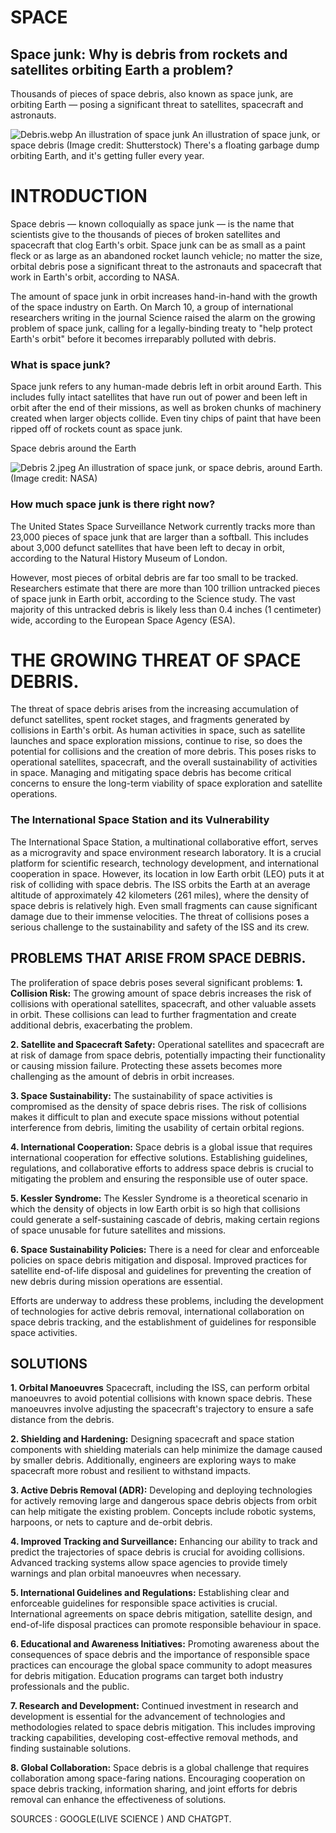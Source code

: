    # SPACE 
 ## Space junk: Why is debris from rockets and satellites orbiting Earth a problem?
Thousands of pieces of space debris, also known as space junk, are orbiting Earth — posing a significant threat to satellites, spacecraft and astronauts.


![Debris.webp](https://cdn.mos.cms.futurecdn.net/K6b7VvXYjcFZAHdBjEfh4i-650-80.jpg.webp)
An illustration of space junk
An illustration of space junk, or space debris (Image credit: Shutterstock)
There's a floating garbage dump orbiting Earth, and it's getting fuller every year. 

# INTRODUCTION
Space debris — known colloquially as space junk — is the name that scientists give to the thousands of pieces of broken satellites and spacecraft that clog Earth's orbit. Space junk can be as small as a paint fleck or as large as an abandoned rocket launch vehicle; no matter the size, orbital debris pose a significant threat to the astronauts and spacecraft that work in Earth's orbit, according to NASA.

The amount of space junk in orbit increases hand-in-hand with the growth of the space industry on Earth. On March 10, a group of international researchers writing in the journal Science raised the alarm on the growing problem of space junk, calling for a legally-binding treaty to "help protect Earth's orbit" before it becomes irreparably polluted with debris. 

### What is space junk?
Space junk refers to any human-made debris left in orbit around Earth. This includes fully intact satellites that have run out of power and been left in orbit after the end of their missions, as well as broken chunks of machinery created when larger objects collide. Even tiny chips of paint that have been ripped off of rockets count as space junk.

Space debris around the Earth


![Debris 2.jpeg](https://static.nationalgeographic.co.uk/files/styles/image_3200/public/01-debris_objects_-_mostly_debris_-_in_low_earth_orbit_leo_-_view_over_the_equator.webp?w=1450&h=816)
An illustration of space junk, or space debris, around Earth. (Image credit: NASA)

### How much space junk is there right now?
The United States Space Surveillance Network currently tracks more than 23,000 pieces of space junk that are larger than a softball. This includes about 3,000 defunct satellites that have been left to decay in orbit, according to the Natural History Museum of London.

However, most pieces of orbital debris are far too small to be tracked. Researchers estimate that there are more than 100 trillion untracked pieces of space junk in Earth orbit, according to the Science study. The vast majority of this untracked debris is likely less than 0.4 inches (1 centimeter) wide, according to the European Space Agency (ESA).

# THE GROWING THREAT OF SPACE DEBRIS.
The threat of space debris arises from the increasing accumulation of defunct satellites, spent rocket stages, and fragments generated by collisions in Earth's orbit. As human activities in space, such as satellite launches and space exploration missions, continue to rise, so does the potential for collisions and the creation of more debris. This poses risks to operational satellites, spacecraft, and the overall sustainability of activities in space. Managing and mitigating space debris has become critical concerns to ensure the long-term viability of space exploration and satellite operations.

### The International Space Station and its Vulnerability
The International Space Station, a multinational collaborative effort, serves as a microgravity and space environment research laboratory. It is a crucial platform for scientific research, technology development, and international cooperation in space. However, its location in low Earth orbit (LEO) puts it at risk of colliding with space debris.
The ISS orbits the Earth at an average altitude of approximately 42 kilometers (261 miles), where the density of space debris is relatively high. Even small fragments can cause significant damage due to their immense velocities. The threat of collisions poses a serious challenge to the sustainability and safety of the ISS and its crew.

## PROBLEMS THAT ARISE FROM SPACE DEBRIS.
The proliferation of space debris poses several significant problems:
**1. Collision Risk:** The growing amount of space debris increases the risk of collisions with operational satellites, spacecraft, and other valuable assets in orbit. These collisions can lead to further fragmentation and create additional debris, exacerbating the problem.

**2. Satellite and Spacecraft Safety:** Operational satellites and spacecraft are at risk of damage from space debris, potentially impacting their functionality or causing mission failure. Protecting these assets becomes more challenging as the amount of debris in orbit increases.

**3. Space Sustainability:** The sustainability of space activities is compromised as the density of space debris rises. The risk of collisions makes it difficult to plan and execute space missions without potential interference from debris, limiting the usability of certain orbital regions.

**4. International Cooperation:** Space debris is a global issue that requires international cooperation for effective solutions. Establishing guidelines, regulations, and collaborative efforts to address space debris is crucial to mitigating the problem and ensuring the responsible use of outer space.

**5. Kessler Syndrome:** The Kessler Syndrome is a theoretical scenario in which the density of objects in low Earth orbit is so high that collisions could generate a self-sustaining cascade of debris, making certain regions of space unusable for future satellites and missions.

**6. Space Sustainability Policies:** There is a need for clear and enforceable policies on space debris mitigation and disposal. Improved practices for satellite end-of-life disposal and guidelines for preventing the creation of new debris during mission operations are essential.

Efforts are underway to address these problems, including the development of technologies for active debris removal, international collaboration on space debris tracking, and the establishment of guidelines for responsible space activities.

   ## SOLUTIONS
**1.	Orbital Manoeuvres** Spacecraft, including the ISS, can perform orbital manoeuvres to avoid potential collisions with known space debris. These manoeuvres involve adjusting the spacecraft's trajectory to ensure a safe distance from the debris.

**2.	Shielding and Hardening:** Designing spacecraft and space station components with shielding materials can help minimize the damage caused by smaller debris. Additionally, engineers are exploring ways to make spacecraft more robust and resilient to withstand impacts.

**3.	Active Debris Removal (ADR):** Developing and deploying technologies for actively removing large and dangerous space debris objects from orbit can help mitigate the existing problem. Concepts include robotic systems, harpoons, or nets to capture and de-orbit debris.

**4.	Improved Tracking and Surveillance:** Enhancing our ability to track and predict the trajectories of space debris is crucial for avoiding collisions. Advanced tracking systems allow space agencies to provide timely warnings and plan orbital manoeuvres when necessary.

**5.	International Guidelines and Regulations:** Establishing clear and enforceable guidelines for responsible space activities is crucial. International agreements on space debris mitigation, satellite design, and end-of-life disposal practices can promote responsible behaviour in space.

**6.	Educational and Awareness Initiatives:** Promoting awareness about the consequences of space debris and the importance of responsible space practices can encourage the global space community to adopt measures for debris mitigation. Education programs can target both industry professionals and the public.

**7.	Research and Development:** Continued investment in research and development is essential for the advancement of technologies and methodologies related to space debris mitigation. This includes improving tracking capabilities, developing cost-effective removal methods, and finding sustainable solutions.

**8.	Global Collaboration:** Space debris is a global challenge that requires collaboration among space-faring nations. Encouraging cooperation on space debris tracking, information sharing, and joint efforts for debris removal can enhance the effectiveness of solutions.


SOURCES : GOOGLE(LIVE SCIENCE ) AND CHATGPT.